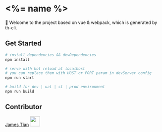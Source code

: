 # <%= name %>

🌈 Welcome to the project based on vue & webpack, which is generated by th-cli.

## Get Started

```bash
# install dependencies && devDependencies
npm install

# serve with hot reload at localhost
# you can replace them with HOST or PORT param in devServer config
npm run start

# build for dev | uat | st | prod environment
npm run build
```

## Contributor

[James Tian](https://github.com/thjjames) <img width="32" src="https://avatars1.githubusercontent.com/u/8946788?s=400&u=74db1b1c5254cc5980c851f6625f445f73cb0a19&v=4" />
